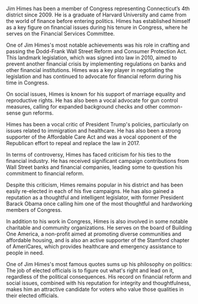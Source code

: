 Jim Himes has been a member of Congress representing Connecticut’s 4th district since 2009. He is a graduate of Harvard University and came from the world of finance before entering politics. Himes has established himself as a key figure on financial issues during his tenure in Congress, where he serves on the Financial Services Committee.

One of Jim Himes's most notable achievements was his role in crafting and passing the Dodd-Frank Wall Street Reform and Consumer Protection Act. This landmark legislation, which was signed into law in 2010, aimed to prevent another financial crisis by implementing regulations on banks and other financial institutions. Himes was a key player in negotiating the legislation and has continued to advocate for financial reform during his time in Congress.

On social issues, Himes is known for his support of marriage equality and reproductive rights. He has also been a vocal advocate for gun control measures, calling for expanded background checks and other common-sense gun reforms.

Himes has been a vocal critic of President Trump's policies, particularly on issues related to immigration and healthcare. He has also been a strong supporter of the Affordable Care Act and was a vocal opponent of the Republican effort to repeal and replace the law in 2017.

In terms of controversy, Himes has faced criticism for his ties to the financial industry. He has received significant campaign contributions from Wall Street banks and financial companies, leading some to question his commitment to financial reform.

Despite this criticism, Himes remains popular in his district and has been easily re-elected in each of his five campaigns. He has also gained a reputation as a thoughtful and intelligent legislator, with former President Barack Obama once calling him one of the most thoughtful and hardworking members of Congress. 

In addition to his work in Congress, Himes is also involved in some notable charitable and community organizations. He serves on the board of Building One America, a non-profit aimed at promoting diverse communities and affordable housing, and is also an active supporter of the Stamford chapter of AmeriCares, which provides healthcare and emergency assistance to people in need.

One of Jim Himes's most famous quotes sums up his philosophy on politics: The job of elected officials is to figure out what's right and lead on it, regardless of the political consequences. His record on financial reform and social issues, combined with his reputation for integrity and thoughtfulness, makes him an attractive candidate for voters who value those qualities in their elected officials.
